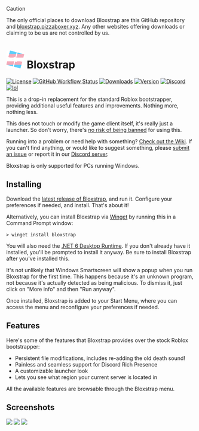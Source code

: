 > [!CAUTION]
> The only official places to download Bloxstrap are this GitHub repository and [bloxstrap.pizzaboxer.xyz](https://bloxstrap.pizzaboxer.xyz). Any other websites offering downloads or claiming to be us are not controlled by us.

# <img src="https://github.com/goingcrazydude/bloxstrap/raw/main/Images/Bloxstrap.png" width="48"/> Bloxstrap

[![License](https://img.shields.io/github/license/pizzaboxer/bloxstrap)](https://github.com/pizzaboxer/bloxstrap/blob/main/LICENSE)
[![GitHub Workflow Status](https://img.shields.io/github/actions/workflow/status/pizzaboxer/bloxstrap/ci.yml?branch=main&label=builds)](https://github.com/pizzaboxer/bloxstrap/actions)
[![Downloads](https://img.shields.io/github/downloads/pizzaboxer/bloxstrap/latest/total?color=981bfe)](https://github.com/pizzaboxer/bloxstrap/releases)
[![Version](https://img.shields.io/github/v/release/pizzaboxer/bloxstrap?color=7a39fb)](https://github.com/pizzaboxer/bloxstrap/releases/latest)
[![Discord](https://img.shields.io/discord/1099468797410283540?logo=discord&logoColor=white&label=discord&color=4d3dff)](https://discord.gg/nKjV3mGq6R)
[![lol](https://img.shields.io/badge/mom%20made-pizza%20rolls-orange)](https://media.tenor.com/FIkSGbGycmAAAAAd/manly-roblox.gif)

This is a drop-in replacement for the standard Roblox bootstrapper, providing additional useful features and improvements. Nothing more, nothing less.

This does not touch or modify the game client itself, it's really just a launcher. So don't worry, there's [no risk of being banned](https://github.com/pizzaboxer/bloxstrap/wiki/Why-it%27s-not-reasonably-possible-for-you-to-be-banned-by-Bloxstrap) for using this.

Running into a problem or need help with something? [Check out the Wiki](https://github.com/pizzaboxer/bloxstrap/wiki). If you can't find anything, or would like to suggest something, please [submit an issue](https://github.com/pizzaboxer/bloxstrap/issues) or report it in our [Discord server](https://discord.gg/nKjV3mGq6R).
 
Bloxstrap is only supported for PCs running Windows.
 
 ## Installing
Download the [latest release of Bloxstrap](https://github.com/pizzaboxer/bloxstrap/releases/latest), and run it. Configure your preferences if needed, and install. That's about it!

Alternatively, you can install Bloxstrap via [Winget](https://winstall.app/apps/pizzaboxer.Bloxstrap) by running this in a Command Prompt window:
```
> winget install bloxstrap
```

You will also need the [.NET 6 Desktop Runtime](https://aka.ms/dotnet-core-applaunch?missing_runtime=true&arch=x64&rid=win11-x64&apphost_version=6.0.16&gui=true). If you don't already have it installed, you'll be prompted to install it anyway. Be sure to install Bloxstrap after you've installed this.

It's not unlikely that Windows Smartscreen will show a popup when you run Bloxstrap for the first time. This happens because it's an unknown program, not because it's actually detected as being malicious. To dismiss it, just click on "More info" and then "Run anyway".

Once installed, Bloxstrap is added to your Start Menu, where you can access the menu and reconfigure your preferences if needed.
 
## Features
Here's some of the features that Bloxstrap provides over the stock Roblox bootstrapper:

* Persistent file modifications, includes re-adding the old death sound!
* Painless and seamless support for Discord Rich Presence
* A customizable launcher look
* Lets you see what region your current server is located in

All the available features are browsable through the Bloxstrap menu.

## Screenshots

<p float="left">
    <img src="https://github.com/pizzaboxer/bloxstrap/assets/41478239/dcfd0cdf-1aae-45bb-849a-f7710ec63b28" width="435" />
    <img src="https://github.com/pizzaboxer/bloxstrap/assets/41478239/e08cdf28-4f99-46b5-99f2-5c338aac86db" width="390" />
    <img src="https://github.com/pizzaboxer/bloxstrap/assets/41478239/7ba35223-9115-401f-bbc1-d15e9c5fd79e" width="232" />
<p>
